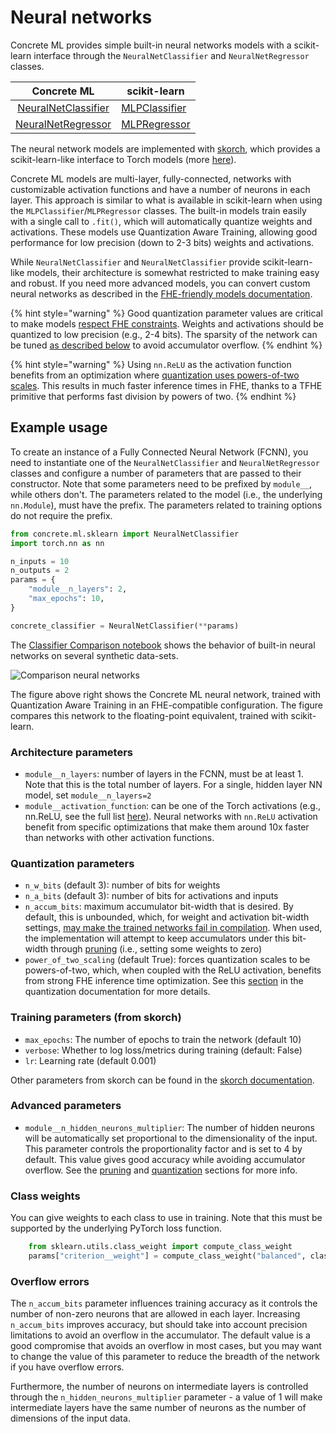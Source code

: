 # Neural networks

Concrete ML provides simple built-in neural networks models with a scikit-learn interface through the `NeuralNetClassifier` and `NeuralNetRegressor` classes.

|                                          Concrete ML                                          | scikit-learn                                                                                                  |
| :-------------------------------------------------------------------------------------------: | ------------------------------------------------------------------------------------------------------------- |
| [NeuralNetClassifier](../references/api/concrete.ml.sklearn.qnn.md#class-neuralnetclassifier) | [MLPClassifier](https://scikit-learn.org/stable/modules/generated/sklearn.neural\_network.MLPClassifier.html) |
|  [NeuralNetRegressor](../references/api/concrete.ml.sklearn.qnn.md#class-neuralnetregressor)  | [MLPRegressor](https://scikit-learn.org/stable/modules/generated/sklearn.neural\_network.MLPRegressor.html)   |

The neural network models are implemented with [skorch](https://skorch.readthedocs.io/en/stable/index.html), which provides a scikit-learn-like interface to Torch models (more [here](../explanations/inner-workings/external\_libraries.md#skorch)).

Concrete ML models are multi-layer, fully-connected, networks with customizable activation functions and have a number of neurons in each layer. This approach is similar to what is available in scikit-learn when using the `MLPClassifier`/`MLPRegressor` classes. The built-in models train easily with a single call to `.fit()`, which will automatically quantize weights and activations. These models use Quantization Aware Training, allowing good performance for low precision (down to 2-3 bits) weights and activations.

While `NeuralNetClassifier` and `NeuralNetClassifier` provide scikit-learn-like models, their architecture is somewhat restricted to make training easy and robust. If you need more advanced models, you can convert custom neural networks as described in the [FHE-friendly models documentation](../deep-learning/fhe\_friendly\_models.md).

{% hint style="warning" %}
Good quantization parameter values are critical to make models [respect FHE constraints](../getting-started/concepts.md#model-accuracy-considerations-under-fhe-constraints). Weights and activations should be quantized to low precision (e.g., 2-4 bits). The sparsity of the network can be tuned [as described below](neural-networks.md#overflow-errors) to avoid accumulator overflow.
{% endhint %}

{% hint style="warning" %}
Using `nn.ReLU` as the activation function benefits from an optimization where [quantization uses powers-of-two scales](../explanations/quantization.md#quantization-special-cases). This results in much faster inference times in FHE, thanks to a TFHE primitive that performs fast division by powers of two.
{% endhint %}

## Example usage

To create an instance of a Fully Connected Neural Network (FCNN), you need to instantiate one of the `NeuralNetClassifier` and `NeuralNetRegressor` classes and configure a number of parameters that are passed to their constructor. Note that some parameters need to be prefixed by `module__`, while others don't. The parameters related to the model (i.e., the underlying `nn.Module`), must have the prefix. The parameters related to training options do not require the prefix.

```python
from concrete.ml.sklearn import NeuralNetClassifier
import torch.nn as nn

n_inputs = 10
n_outputs = 2
params = {
    "module__n_layers": 2,
    "max_epochs": 10,
}

concrete_classifier = NeuralNetClassifier(**params)
```

The [Classifier Comparison notebook](../tutorials/ml\_examples.md) shows the behavior of built-in neural networks on several synthetic data-sets.

![Comparison neural networks](../figures/neural\_nets\_builtin.png)

The figure above right shows the Concrete ML neural network, trained with Quantization Aware Training in an FHE-compatible configuration. The figure compares this network to the floating-point equivalent, trained with scikit-learn.

### Architecture parameters

* `module__n_layers`: number of layers in the FCNN, must be at least 1. Note that this is the total number of layers. For a single, hidden layer NN model, set `module__n_layers=2`
* `module__activation_function`: can be one of the Torch activations (e.g., nn.ReLU, see the full list [here](../deep-learning/torch\_support.md#activation-functions)). Neural networks with `nn.ReLU` activation benefit from specific optimizations that make them around 10x faster than networks with other activation functions.

### Quantization parameters

* `n_w_bits` (default 3): number of bits for weights
* `n_a_bits` (default 3): number of bits for activations and inputs
* `n_accum_bits`: maximum accumulator bit-width that is desired. By default, this is unbounded, which, for weight and activation bit-width settings, [may make the trained networks fail in compilation](neural-networks.md#overflow-errors). When used, the implementation will attempt to keep accumulators under this bit-width through [pruning](../explanations/pruning.md) (i.e., setting some weights to zero)
* `power_of_two_scaling` (default True): forces quantization scales to be powers-of-two, which, when coupled with the ReLU activation, benefits from strong FHE inference time optimization. See this [section](../explanations/quantization.md#quantization-special-cases) in the quantization documentation for more details.

### Training parameters (from skorch)

* `max_epochs`: The number of epochs to train the network (default 10)
* `verbose`: Whether to log loss/metrics during training (default: False)
* `lr`: Learning rate (default 0.001)

Other parameters from skorch can be found in the [skorch documentation](https://skorch.readthedocs.io/en/stable/classifier.html).

### Advanced parameters

* `module__n_hidden_neurons_multiplier`: The number of hidden neurons will be automatically set proportional to the dimensionality of the input. This parameter controls the proportionality factor and is set to 4 by default. This value gives good accuracy while avoiding accumulator overflow. See the [pruning](../explanations/pruning.md) and [quantization](../explanations/quantization.md) sections for more info.

### Class weights

You can give weights to each class to use in training. Note that this must be supported by the underlying PyTorch loss function.

```python
    from sklearn.utils.class_weight import compute_class_weight
    params["criterion__weight"] = compute_class_weight("balanced", classes=classes, y=y_train)
```

### Overflow errors

The `n_accum_bits` parameter influences training accuracy as it controls the number of non-zero neurons that are allowed in each layer. Increasing `n_accum_bits` improves accuracy, but should take into account precision limitations to avoid an overflow in the accumulator. The default value is a good compromise that avoids an overflow in most cases, but you may want to change the value of this parameter to reduce the breadth of the network if you have overflow errors.

Furthermore, the number of neurons on intermediate layers is controlled through the `n_hidden_neurons_multiplier` parameter - a value of 1 will make intermediate layers have the same number of neurons as the number of dimensions of the input data.
